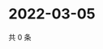 # 2022-03-05

共 0 条

<!-- BEGIN WEIBO -->
<!-- 最后更新时间 Sat Mar 05 2022 13:13:18 GMT+0800 (China Standard Time) -->

<!-- END WEIBO -->
